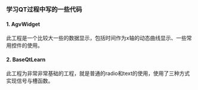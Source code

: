 ### 学习QT过程中写的一些代码

#### 1. AgvWidget

此工程是一个比较大一些的数据显示，包括时间作为x轴的动态曲线显示、一些常用控件的使用。



#### 2. BaseQtLearn

此工程为非常非常基础的工程，就是普通的radio和text的使用，使用了三种方式实现信号与槽函数。

